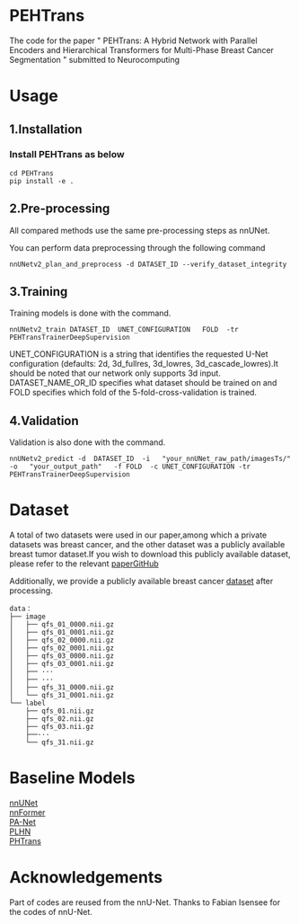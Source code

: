 # PEHTrans
The code for the paper " PEHTrans: A Hybrid Network with Parallel Encoders and Hierarchical Transformers for Multi-Phase Breast Cancer Segmentation " submitted to Neurocomputing

# Usage
## 1.Installation
### Install PEHTrans as below
```
cd PEHTrans
pip install -e .
```
## 2.Pre-processing
All compared methods use the same pre-processing steps as nnUNet.

You can perform data preprocessing through the following command
```
nnUNetv2_plan_and_preprocess -d DATASET_ID --verify_dataset_integrity
```
## 3.Training
Training models is done with the command.
```
nnUNetv2_train DATASET_ID  UNET_CONFIGURATION   FOLD  -tr PEHTransTrainerDeepSupervision
```
UNET_CONFIGURATION is a string that identifies the requested U-Net configuration (defaults: 2d, 3d_fullres, 3d_lowres, 3d_cascade_lowres).It should be noted that our network only supports 3d input. DATASET_NAME_OR_ID specifies what dataset should be trained on and FOLD specifies which fold of the 5-fold-cross-validation is trained.
## 4.Validation
Validation is also done with the command.
```
nnUNetv2_predict -d  DATASET_ID  -i   "your_nnUNet_raw_path/imagesTs/"  -o   "your_output_path"   -f FOLD  -c UNET_CONFIGURATION -tr PEHTransTrainerDeepSupervision

```
# Dataset
A total of two datasets were used in our paper,among which a private datasets was breast cancer, and the other dataset was a publicly available breast tumor dataset.If you wish to download this publicly available dataset, please refer to the relevant [paper](https://arxiv.org/abs/2406.13844v1)[GitHub](https://github.com/LidiaGarrucho/MAMA-MIA)

Additionally, we provide a publicly available breast cancer [dataset](https://drive.google.com/file/d/1KwgF698k9VrfwyT2vf0wbmJa9m6rCKeF/view?usp=sharing) after processing.

```
data：
├── image
│   ├── qfs_01_0000.nii.gz
│   ├── qfs_01_0001.nii.gz
│   ├── qfs_02_0000.nii.gz
│   ├── qfs_02_0001.nii.gz
│   ├── qfs_03_0000.nii.gz
│   ├── qfs_03_0001.nii.gz
│   ├── ···
│   ├── ···
│   ├── qfs_31_0000.nii.gz
│   └── qfs_31_0001.nii.gz
└── label
    ├── qfs_01.nii.gz
    ├── qfs_02.nii.gz
    ├── qfs_03.nii.gz
    ├──···
    └── qfs_31.nii.gz
```




# Baseline Models
[nnUNet](https://github.com/MIC-DKFZ/nnUNet)  
[nnFormer](https://github.com/282857341/nnFormer)  
[PA-Net](https://github.com/Houjunfeng203934/PA-Net)  
[PLHN](https://github.com/ZhouL-lab/PLHN)  
[PHTrans](https://github.com/lseventeen/PHTrans)


# Acknowledgements
Part of codes are reused from the nnU-Net. Thanks to Fabian Isensee for the codes of nnU-Net.
